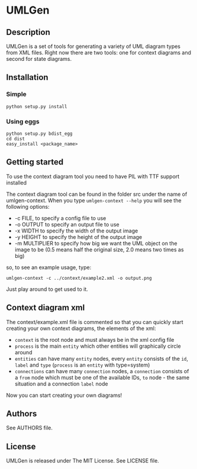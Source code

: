 UMLGen
======

Description
-----------

UMLGen is a set of tools for generating a variety of UML diagram types from XML files. Right now there are two tools: one for context diagrams
and second for state diagrams.

Installation
------------

### Simple

    python setup.py install

### Using eggs

    python setup.py bdist_egg
    cd dist
    easy_install <package_name>

Getting started
---------------

To use the context diagram tool you need to have PIL with TTF support installed

The context diagram tool can be found in the folder src under the name of umlgen-context. When you type `umlgen-context --help` you will see
the following options:
* -c FILE, to specify a config file to use
* -o OUTPUT to specify an output file to use
* -x WIDTH to specify the width of the output image
* -y HEIGHT to specify the height of the output image
* -m MULTIPLIER to specify how big we want the UML object on the image to be (0.5 means half the original size, 2.0 means two times as big)

so, to see an example usage, type:

`umlgen-context -c ../context/example2.xml -o output.png`

Just play around to get used to it.

Context diagram xml
-------------------

The context/example.xml file is commented so that you can quickly start creating your own context diagrams, the elements of the xml:
* `context` is the root node and must always be in the xml config file
* `process` is the main `entity` which other entities will graphically circle around
* `entities` can have many `entity` nodes, every `entity` consists of the `id`, `label` and `type` (`process` is an `entity` with type=system)
* `connections` can have many `connection` nodes, a `connection` consists of a `from` node which must be one of the available IDs, `to` node - the same situation and a connection `label` node

Now you can start creating your own diagrams!


Authors
-------

See AUTHORS file.

License
-------

UMLGen is released under The MIT License. See LICENSE file.
